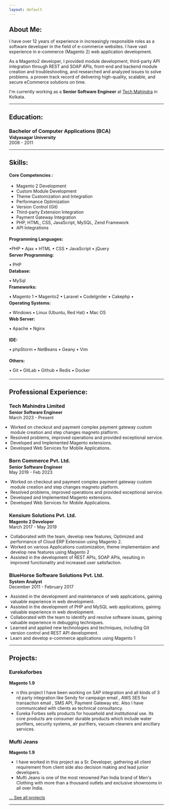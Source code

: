 ```yaml
---
layout: default
---
```

## About Me:

I have over 12 years of experience in increasingly responsible roles as a software developer in the field of e-commerce websites. I have vast experience in e-commerce (Magento 2) web application development.

As a Magento2 developer, I provided module development, third-party API integration through REST and SOAP APIs, front-end and backend module creation and troubleshooting, and researched and analyzed issues to solve problems. a proven track record of delivering high-quality, scalable, and secure eCommerce solutions on time.

I'm currently working as a **Senior Software Engineer**  at [Tech Mahindra](https://www.techmahindra.com/en-in/) in Kolkata.

---

## Education:

<h3 style="margin-bottom:2px;">Bachelor of Computer Applications (BCA)</h3>
<h4 style="margin:0;">Vidyasagar University </h4>
2008 - 2011

---

## Skills:

#### Core Competencies :
- Magento 2 Development
- Custom Module Development
- Theme Customization and Integration
- Performance Optimization
- Version Control (Git)
- Third-party Extension Integration
- Payment Gateway Integration
- PHP, HTML, CSS, JavaScript, MySQL, Zend Framework
- API Integrations

<h4 style="margin-bottom:2px;">Programming Languages:</h4>
<p style="margin-bottom:4px;">&#x2022;PHP &#x2022; Ajax &#x2022; HTML &#x2022; CSS &#x2022; JavaScript &#x2022; jQuery </p>

<h4 style="margin-bottom:2px; margin-top:2px;">Server Programming:</h4>
<p style="margin-bottom:4px;">&#x2022; PHP</p>

<h4 style="margin-bottom:2px; margin-top:2px;">Database:</h4>
<p style="margin-bottom:4px;">&#x2022; MySql </p>

<h4 style="margin-bottom:2px; margin-top:2px;">Frameworks:</h4>
<p style="margin-bottom:4px;">&#x2022; Magento 1 &#x2022; Magento2 &#x2022;  Laravel &#x2022; CodeIgniter &#x2022; Cakephp &#x2022;</p>

<h4 style="margin-bottom:2px; margin-top:2px;">Operating Systems:</h4>
<p style="margin-bottom:4px;">&#x2022; Windows &#x2022; Linux (Ubuntu, Red Hat) &#x2022; Mac OS</p>

<h4 style="margin-bottom:2px; margin-top:2px;">Web Server:</h4>
<p style="margin-bottom:20px;">&#x2022; Apache &#x2022; Nginx</p>

<h4 style="margin-bottom:2px; margin-top:2px;">IDE:</h4>
<p style="margin-bottom:20px;">&#x2022; phpStorm &#x2022; NetBeans &#x2022; Geany &#x2022; Vim</p>

<h4 style="margin-bottom:2px; margin-top:2px;">Others:</h4>
<p style="margin-bottom:20px;">&#x2022; Git &#x2022; GitLab &#x2022; Github &#x2022; Redis &#x2022; Docker</p>

---

## Professional Experience:

<h3 style="margin-bottom:2px;">Tech Mahindra Limited</h3>
<p style="margin:0;"><b>Senior Software Engineer</b><br>
March 2023 - Present</p>
<ul style="margin-left: -1.4em;">
  <li>Worked on checkout and payment complex payment gateway custom module creation and step changes magneto platform.</li>
  <li>Resolved problems, improved operations and provided exceptional service.</li>
  <li>Developed and Implemented Magento extensions.</li>
  <li>Developed Web Services for Mobile Applications.</li>
</ul>

<h3 style="margin-bottom:2px;">Born Commerce Pvt. Ltd.</h3>
<p style="margin:0;"><b>Senior Software Engineer</b><br>
May 2019 - Feb 2023</p>
<ul style="margin-left: -1.4em;">
  <li>Worked on checkout and payment complex payment gateway custom module creation and step changes magneto platform.</li>
  <li>Resolved problems, improved operations and provided exceptional service.</li>
  <li>Developed and Implemented Magento extensions.</li>
  <li>Developed Web Services for Mobile Applications.</li>
</ul>

<h3 style="margin-bottom:2px;">Kensium Solutions Pvt. Ltd.</h3>
<p style="margin:0;"><b>Magento 2 Developer</b><br>
March 2017 - May 2019</p>
<ul style="margin-left: -1.4em;">
  <li>Collaborated with the team, develop new features, Optimized and performance of Cloud ERP Extension using Magento 2.</li>
  <li>Worked on various Applications customization, theme implementaion and develop new features using Magento 2</li>
  <li>Assisted in the development of REST APIs, SOAP APIs, resulting in improved functionality and increased user satisfaction.</li>
</ul>

<h3 style="margin-bottom:2px;">BlueHorse Software Solutions Pvt. Ltd.</h3>
<p style="margin:0;"><b>System Analyst</b><br>
December 2011 - February 2017</p>
<ul style="margin-left: -1.4em;">
  <li>Assisted in the development and maintenance of web applications, gaining valuable experience in web development.</li>
  <li>Assisted in the development of PHP and MySQL web applications, gaining valuable experience in web development.</li>
  <li>Collaborated with the team to identify and resolve software issues, gaining valuable experience in debugging techniques.</li>
  <li>Learned and applied new technologies and techniques, including Git version control and REST API development.</li>   
  <li>Learn and develop e-commerce applications using Magento 1</li>
</ul>

---

## Projects:

<div class="card">
  <h3>Eurekaforbes</h3>
  <p><b>Magento 1.9</b></p>
  <ul>
    <li>n this project I have been working on SAP integration and all kinds of 3 rd party integration like Sendy for campaign email , AWS SES for transaction email , SMS API, Payment Gateway etc. Also I have communicated with clients as technical consultancy.</li>
    <li>Eureka Forbes sells products for household and institutional use. Its core products are consumer durable products which include water purifiers, security systems, air purifiers, vacuum cleaners and ancillary services.</li>
  </ul>
  <a href="https://www.eurekaforbes.com/"><span class="card-link-spanner"></span></a>
</div>

<div class="card">
  <h3>Mufti Jeans</h3>
  <p><b>Magento 1.9</b></p>
  <ul>
    <li>I have worked in this project as a Sr. Developer, gathering all client requirement from client side also decision making and lead junior developers.</li>
    <li>Mufti Jeans is one of the most renowned Pan India brand of Men's Clothing with more than a thousand outlets and exclusive showrooms in all over India.</li>
  </ul>
  <a href="#"><span class="card-link-spanner"></span></a>
</div>

[... See all projects](./projects)

---
